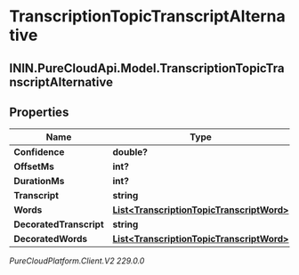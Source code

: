 # TranscriptionTopicTranscriptAlternative

## ININ.PureCloudApi.Model.TranscriptionTopicTranscriptAlternative

## Properties

|Name | Type | Description | Notes|
|------------ | ------------- | ------------- | -------------|
| **Confidence** | **double?** |  | [optional] |
| **OffsetMs** | **int?** |  | [optional] |
| **DurationMs** | **int?** |  | [optional] |
| **Transcript** | **string** |  | [optional] |
| **Words** | [**List&lt;TranscriptionTopicTranscriptWord&gt;**](TranscriptionTopicTranscriptWord) |  | [optional] |
| **DecoratedTranscript** | **string** |  | [optional] |
| **DecoratedWords** | [**List&lt;TranscriptionTopicTranscriptWord&gt;**](TranscriptionTopicTranscriptWord) |  | [optional] |



_PureCloudPlatform.Client.V2 229.0.0_
